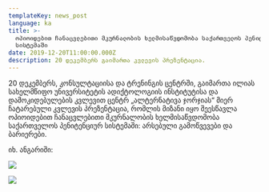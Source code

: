 ```yaml
---
templateKey: news_post
language: ka
title: >-
  ოპიოიდებით ჩანაცვლებითი მკურნალობის ხელმისაწვდომობა საქართველოს პენიტენციურ
  სისტემაში 
date: 2019-12-20T11:00:00.000Z
description: 20 დეკემბერს გაიმართა კვლევის პრეზენტაცია.
---
```

20 დეკემბერს, კონსულტაციისა და ტრენინგის ცენტრში, გაიმართა ილიას სახელმწიფო უნივერსიტეტის ადიქტოლოგიის ინსტიტუტისა და დამოკიდებულების კვლევით ცენტრ „ალტერნატივა ჯორჯიას“ მიერ ჩატარებული კვლევის პრეზენტაცია, რომლის მიზანი იყო შეესწავლა ოპიოიდებით ჩანაცვლებითი მკურნალობის ხელმისაწვდომობა საქართველოს პენიტენციურ სისტემაში: არსებული გამოწვევები და ბარიერები. 

იხ. ანგარიში:

<div class="image-list">

![](/media/uploads/80811371_3210341235648561_8961293884072132608_o.jpg)

![](/media/uploads/79784794_3210341242315227_8392370185192865792_o.jpg)

</div>

